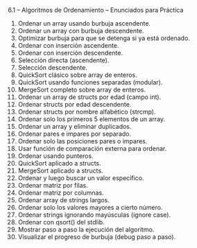 6.1 – Algoritmos de Ordenamiento – Enunciados para Práctica

1. Ordenar un array usando burbuja ascendente.
2. Ordenar un array con burbuja descendente.
3. Optimizar burbuja para que se detenga si ya está ordenado.
4. Ordenar con inserción ascendente.
5. Ordenar con inserción descendente.
6. Selección directa (ascendente).
7. Selección descendente.
8. QuickSort clásico sobre array de enteros.
9. QuickSort usando funciones separadas (modular).
10. MergeSort completo sobre array de enteros.
11. Ordenar un array de structs por edad (campo int).
12. Ordenar structs por edad descendente.
13. Ordenar structs por nombre alfabético (strcmp).
14. Ordenar solo los primeros 5 elementos de un array.
15. Ordenar un array y eliminar duplicados.
16. Ordenar pares e impares por separado.
17. Ordenar solo las posiciones pares o impares.
18. Usar función de comparación externa para ordenar.
19. Ordenar usando punteros.
20. QuickSort aplicado a structs.
21. MergeSort aplicado a structs.
22. Ordenar y luego buscar un valor específico.
23. Ordenar matriz por filas.
24. Ordenar matriz por columnas.
25. Ordenar array de strings largos.
26. Ordenar solo los valores mayores a cierto número.
27. Ordenar strings ignorando mayúsculas (ignore case).
28. Ordenar con qsort() del stdlib.
29. Mostrar paso a paso la ejecución del algoritmo.
30. Visualizar el progreso de burbuja (debug paso a paso).
